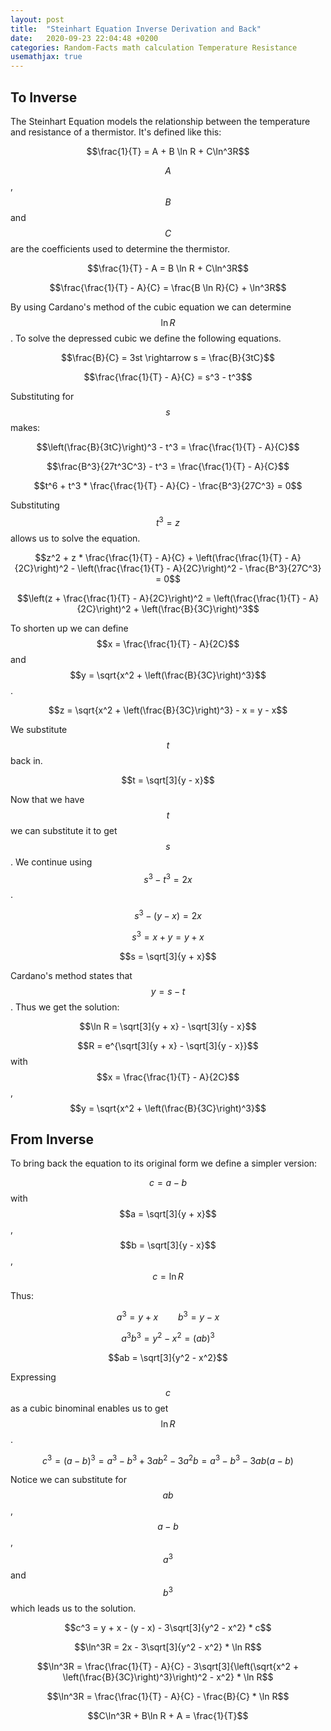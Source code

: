 ```yaml
---
layout: post
title:  "Steinhart Equation Inverse Derivation and Back"
date:   2020-09-23 22:04:48 +0200
categories: Random-Facts math calculation Temperature Resistance
usemathjax: true
---
```

## To Inverse
The Steinhart Equation models the relationship between the temperature and resistance of a thermistor. It's defined like this:

$$\frac{1}{T} = A + B \ln R + C\ln^3R$$

$$A$$, $$B$$ and $$C$$ are the coefficients used to determine the thermistor.

$$\frac{1}{T} - A = B \ln R + C\ln^3R$$

$$\frac{\frac{1}{T} - A}{C} = \frac{B \ln R}{C} + \ln^3R$$

By using Cardano's method of the cubic equation we can determine $$\ln R$$. To solve the depressed cubic we define the following equations.

$$\frac{B}{C} = 3st \rightarrow s = \frac{B}{3tC}$$

$$\frac{\frac{1}{T} - A}{C} = s^3 - t^3$$

Substituting for $$s$$ makes:

$$\left(\frac{B}{3tC}\right)^3 - t^3 = \frac{\frac{1}{T} - A}{C}$$

$$\frac{B^3}{27t^3C^3} - t^3 = \frac{\frac{1}{T} - A}{C}$$

$$t^6 + t^3 * \frac{\frac{1}{T} - A}{C} - \frac{B^3}{27C^3} = 0$$

Substituting $$t^3 = z$$ allows us to solve the equation.

$$z^2 + z * \frac{\frac{1}{T} - A}{C} + \left(\frac{\frac{1}{T} - A}{2C}\right)^2 - \left(\frac{\frac{1}{T} - A}{2C}\right)^2 - \frac{B^3}{27C^3} = 0$$

$$\left(z + \frac{\frac{1}{T} - A}{2C}\right)^2 = \left(\frac{\frac{1}{T} - A}{2C}\right)^2 + \left(\frac{B}{3C}\right)^3$$

To shorten up we can define $$x = \frac{\frac{1}{T} - A}{2C}$$ and $$y = \sqrt{x^2 + \left(\frac{B}{3C}\right)^3}$$.

$$z = \sqrt{x^2 + \left(\frac{B}{3C}\right)^3} - x = y - x$$

We substitute $$t$$ back in.

$$t = \sqrt[3]{y - x}$$

Now that we have $$t$$ we can substitute it to get $$s$$. We continue using $$s^3 - t^3 = 2x$$.

$$s^3 - (y - x) = 2x$$

$$s^3 = x + y = y + x$$

$$s = \sqrt[3]{y + x}$$

Cardano's method states that $$y = s - t$$. Thus we get the solution:

$$\ln R = \sqrt[3]{y + x} - \sqrt[3]{y - x}$$

$$R = e^{\sqrt[3]{y + x} - \sqrt[3]{y - x}}$$ with $$x = \frac{\frac{1}{T} - A}{2C}$$, $$y = \sqrt{x^2 + \left(\frac{B}{3C}\right)^3}$$

## From Inverse

To bring back the equation to its original form we define a simpler version:

$$c = a - b$$ with $$a = \sqrt[3]{y + x}$$, $$b = \sqrt[3]{y - x}$$, $$c = \ln R$$

Thus:

$$a^3 = y + x \qquad b^3 = y - x$$

$$a^3b^3 = y^2 - x^2 = (ab)^3$$

$$ab = \sqrt[3]{y^2 - x^2}$$

Expressing $$c$$ as a cubic binominal enables us to get $$\ln R$$.

$$c^3 = (a - b)^3 = a^3 - b^3 + 3ab^2 - 3a^2b = a^3 - b^3 - 3ab(a - b)$$

Notice we can substitute for $$ab$$, $$a - b$$, $$a^3$$ and $$b^3$$ which leads us to the solution.

$$c^3 = y + x - (y - x) - 3\sqrt[3]{y^2 - x^2} * c$$

$$\ln^3R = 2x - 3\sqrt[3]{y^2 - x^2} * \ln R$$

$$\ln^3R = \frac{\frac{1}{T} - A}{C} - 3\sqrt[3]{\left(\sqrt{x^2 + \left(\frac{B}{3C}\right)^3}\right)^2 - x^2} * \ln R$$

$$\ln^3R = \frac{\frac{1}{T} - A}{C} - \frac{B}{C} * \ln R$$

$$C\ln^3R + B\ln R + A = \frac{1}{T}$$